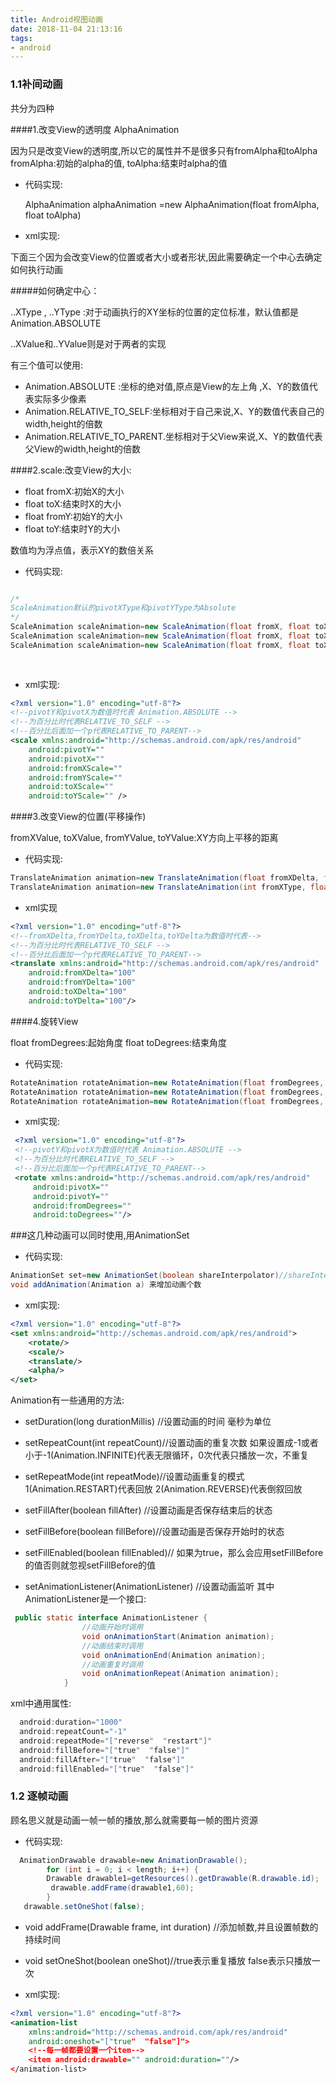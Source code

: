 ```yaml
---
title: Android视图动画
date: 2018-11-04 21:13:16
tags:
- android
---
```

### 1.1补间动画

共分为四种

####1.改变View的透明度 AlphaAnimation

   因为只是改变View的透明度,所以它的属性并不是很多只有fromAlpha和toAlpha
   fromAlpha:初始的alpha的值,
   toAlpha:结束时alpha的值


* 代码实现:


    AlphaAnimation alphaAnimation =new AlphaAnimation(float fromAlpha, float toAlpha)

* xml实现:


    <?xml version="1.0" encoding="utf-8"?>
    <alpha xmlns:android="http://schemas.android.com/apk/res/android"
        android:toAlpha="1.0"
        android:fromAlpha="0.1"/>

下面三个因为会改变View的位置或者大小或者形状,因此需要确定一个中心去确定如何执行动画

#####如何确定中心：

 ..XType  , ..YType :对于动画执行的XY坐标的位置的定位标准，默认值都是Animation.ABSOLUTE

..XValue和..YValue则是对于两者的实现

  有三个值可以使用:

- Animation.ABSOLUTE :坐标的绝对值,原点是View的左上角 ,X、Y的数值代表实际多少像素
- Animation.RELATIVE_TO_SELF:坐标相对于自己来说,X、Y的数值代表自己的width,height的倍数
- Animation.RELATIVE_TO_PARENT.坐标相对于父View来说,X、Y的数值代表父View的width,height的倍数

####2.scale:改变View的大小:

   - float fromX:初始X的大小
   - float toX:结束时X的大小
   - float fromY:初始Y的大小
   - float toY:结束时Y的大小

  数值均为浮点值，表示XY的数倍关系

* 代码实现:


```java

/*
ScaleAnimation默认的pivotXType和pivotYType为Absolute
*/
ScaleAnimation scaleAnimation=new ScaleAnimation(float fromX, float toX, float fromY, float toY)
ScaleAnimation scaleAnimation=new ScaleAnimation(float fromX, float toX, float fromY, float toY,float pivotX, float pivotY)
ScaleAnimation scaleAnimation=new ScaleAnimation(float fromX, float toX, float fromY, float toY,int pivotXType, float pivotXValue, int pivotYType, float pivotYValue)
  
  
```

* xml实现:


```xml
<?xml version="1.0" encoding="utf-8"?>
<!--pivotY和pivotX为数值时代表 Animation.ABSOLUTE -->
<!--为百分比时代表RELATIVE_TO_SELF -->
<!--百分比后面加一个p代表RELATIVE_TO_PARENT-->
<scale xmlns:android="http://schemas.android.com/apk/res/android"
    android:pivotY=""
    android:pivotX=""
    android:fromXScale=""
    android:fromYScale=""
    android:toXScale=""
    android:toYScale="" />
```

####3.改变View的位置(平移操作)

 fromXValue,  toXValue, fromYValue,  toYValue:XY方向上平移的距离

* 代码实现:


```java
TranslateAnimation animation=new TranslateAnimation(float fromXDelta, float toXDelta, float fromYDelta, float toYDelta)
TranslateAnimation animation=new TranslateAnimation(int fromXType, float fromXValue, int toXType, float toXValue,int fromYType, float fromYValue, int toYType, float toYValue)
```

* xml实现



```xml
<?xml version="1.0" encoding="utf-8"?>
<!--fromXDelta,fromYDelta,toXDelta,toYDelta为数值时代表-->
<!--为百分比时代表RELATIVE_TO_SELF -->
<!--百分比后面加一个p代表RELATIVE_TO_PARENT-->
<translate xmlns:android="http://schemas.android.com/apk/res/android"
    android:fromXDelta="100"
    android:fromYDelta="100"
    android:toXDelta="100"
    android:toYDelta="100"/>
```

####4.旋转View

float fromDegrees:起始角度
float toDegrees:结束角度

* 代码实现:


```java
RotateAnimation rotateAnimation=new RotateAnimation(float fromDegrees, float toDegrees)
RotateAnimation rotateAnimation=new RotateAnimation(float fromDegrees, float toDegrees, float pivotX, float pivotY)
RotateAnimation rotateAnimation=new RotateAnimation(float fromDegrees, float toDegrees, int pivotXType, float pivotXValue,int pivotYType, float pivotYValue)
```
* xml实现:



```xml
 <?xml version="1.0" encoding="utf-8"?>
 <!--pivotY和pivotX为数值时代表 Animation.ABSOLUTE -->
 <!--为百分比时代表RELATIVE_TO_SELF -->
 <!--百分比后面加一个p代表RELATIVE_TO_PARENT-->
 <rotate xmlns:android="http://schemas.android.com/apk/res/android"
     android:pivotX=""
     android:pivotY=""
     android:fromDegrees=""
     android:toDegrees=""/>
```

###这几种动画可以同时使用,用AnimationSet

 * 代码实现:


```java
AnimationSet set=new AnimationSet(boolean shareInterpolator)//shareInterpolator代表是否动画使用同一个插值器
void addAnimation(Animation a) 来增加动画个数
```

* xml实现:


```xml
<?xml version="1.0" encoding="utf-8"?>
<set xmlns:android="http://schemas.android.com/apk/res/android">
    <rotate/>
    <scale/>
    <translate/>
    <alpha/>
</set>
```

 Animation有一些通用的方法:

* setDuration(long durationMillis)  //设置动画的时间 毫秒为单位

* setRepeatCount(int repeatCount)//设置动画的重复次数 如果设置成-1或者小于-1(Animation.INFINITE)代表无限循环，0次代表只播放一次，不重复

* setRepeatMode(int repeatMode)//设置动画重复的模式 1(Animation.RESTART)代表回放 2(Animation.REVERSE)代表倒叙回放

* setFillAfter(boolean fillAfter) //设置动画是否保存结束后的状态

* setFillBefore(boolean fillBefore)//设置动画是否保存开始时的状态

* setFillEnabled(boolean fillEnabled)// 如果为true，那么会应用setFillBefore的值否则就忽视setFillBefore的值

* setAnimationListener(AnimationListener)     //设置动画监听
其中AnimationListener是一个接口:


```java
 public static interface AnimationListener {
                //动画开始时调用
                void onAnimationStart(Animation animation);
                //动画结束时调用     
                void onAnimationEnd(Animation animation);
                //动画重复时调用
                void onAnimationRepeat(Animation animation);
            }
```


xml中通用属性:

```java
  android:duration="1000"   
  android:repeatCount="-1"
  android:repeatMode="["reverse"  "restart"]"
  android:fillBefore="["true"  "false"]"
  android:fillAfter="["true"  "false"]"
  android:fillEnabled="["true"  "false"]"
```

### 1.2 逐帧动画

顾名思义就是动画一帧一帧的播放,那么就需要每一帧的图片资源

* 代码实现:


```java
  AnimationDrawable drawable=new AnimationDrawable();
        for (int i = 0; i < length; i++) {
        Drawable drawable1=getResources().getDrawable(R.drawable.id);
         drawable.addFrame(drawable1,60);
        }
   drawable.setOneShot(false);
```

* void addFrame(Drawable frame, int duration) //添加帧数,并且设置帧数的持续时间
* void setOneShot(boolean oneShot)//true表示重复播放 false表示只播放一次

* xml实现:


```xml
<?xml version="1.0" encoding="utf-8"?>
<animation-list
    xmlns:android="http://schemas.android.com/apk/res/android"
    android:oneshot="["true"  "false"]">
    <!--每一帧都要设置一个item-->
    <item android:drawable="" android:duration=""/>
</animation-list>
```
